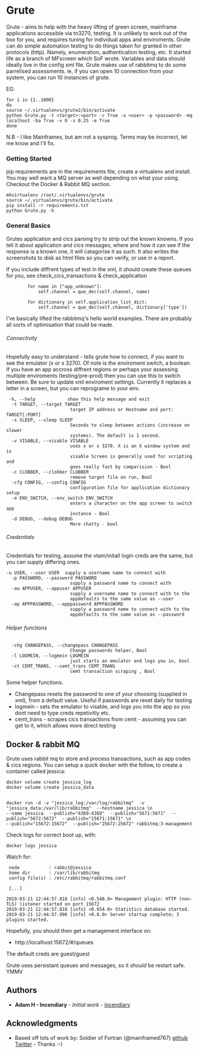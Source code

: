 # Grute

Grute - aims to help with the heavy lifting of green screen, mainframe applications accessible via tn3270,  testing.  It is unlikely to work out of the box for you, and requires tuning for individual apps and enviroments.  Grute can do simple automation testing to do things taken for granted in other protocols (http).  Namely, enumeration, authentication testing, etc.  It started life as a branch of MFscreen which SoF wrote.  Variables and data should ideally live in the config xml file.  Grute makes use of rabbitmq to do some parrelised assessments.  ie, if you can open 10 connection from your system, you can run 10 instances of grute.

EG:
```
for i in {1..1000}
do
source ~/.virtualenvs/grute2/bin/activate
python Grute.py -t <target>:<port> -c True -u <user> -p <password> -mq localhost -ba True -v 0 -s 0.25 -e True
done
```


N.B - I like Mainframes, but am not a sysprog.  Terms may be incorrect, let me know and I'll fix.

### Getting Started

pip requirements are in the requirements file, create a virtualenv and install.  You may well want a MQ server as well depending on what your using.  Checkout the Docker & Rabbit MQ section.

```
mkvirtualenv /root/.virtualenvs/grute
source ~/.virtualenvs/grute/bin/activate
pip install -r requirements.txt
python Grute.py -h
```

### General Basics

Grutes application and cics parsing try to strip out the known knowns.  If you tell it about application and cics messages,
where and how it can see if the response is a known one, it will catagorise it as such.  It also writes the screenshots to disk
as html files so you can verify, or use in a report.

If you include diffrent types of test in the xml, it should create these queues for you, see check_cics_transactions &
check_application

```
        for name in ["app_unknown"]:
            self.channel = que_dec(self.channel, name)

        for dictionary in self.application_list_dict:
            self.channel = que_dec(self.channel, dictionary['type'])
```

I've basically lifted the rabbitmq's hello world examples.  There are probably all sorts of optimisation that could be made.

###### Connectivity

Hopefully easy to understand - tells grute how to connect, if you want to see the emulator (x or s 3270).  Of note is the enviroment switch, a boolean.  If you have an app accross diffrent regions or perhaps your assessing multiple enviroments (testing/pre-prod) then you can use this to switch between.  Be sure to update xml enviroment settings.  Currently it replaces a letter in a screen, but you can reprograme to your env.
```
 -h, --help            show this help message and exit
  -t TARGET, --target TARGET
                        target IP address or Hostname and port: TARGET[:PORT]
  -s SLEEP, --sleep SLEEP
                        Seconds to sleep between actions (increase on slower
                        systems). The default is 1 second.
  -v VISABLE, --visable VISABLE
                        uses x or s 3270. X is an X window system and is
                        visable Screen is generally used for scripting and
                        goes really fast by comparision - Bool
  -c CLOBBER, --clobber CLOBBER
                        remove target file on run, Bool
  -cfg CONFIG, --config CONFIG
                        configuration file for application dictionary setup
  -e ENV_SWITCH, --env_switch ENV_SWITCH
                        enters a character on the app screen to switch app
                        instance - Bool
  -d DEBUG, --debug DEBUG
                        More chatty - bool
```


###### Credentials

Credentials for testing, assume the vtam/initall login creds are the same, but you can supply differing ones.

```
-u USER, --user USER  supply a username name to connect with
  -p PASSWORD, --password PASSWORD
                        supply a password name to connect with
  -au APPUSER, --appuser APPUSER
                        supply a username name to connect with to the
                        appdefaults to the same value as --user
  -ap APPPASSWORD, --apppassword APPPASSWORD
                        supply a password name to connect with to the
                        appdefaults to the same value as --password
```

###### Helper functions

```
  -chg CHANGEPASS, --changepass CHANGEPASS
                        Change passwords helper, Bool
  -l LOGMEIN, --logmein LOGMEIN
                        just starts an emulator and logs you in, bool
  -ct CEMT_TRANS, --cemt_trans CEMT_TRANS
                        cemt transaction scraping , Bool
```

Some helper functions.
- Changepass resets the password to one of your choosing (supplied in xml), from a default value.  Useful if passwords are reset daily for testing
- logmein - sets the emulator to visable, and logs you into the app so you dont need to type creds repetivitly etc.
- cemt_trans - scrapes cics transactions from cemt - assuming you can get to it, which allows more direct testing



## Docker & rabbit MQ

Grute uses rabbit mq to store and process transactions, such as app codes & cics regions.  You can setup a quick docker
with the follow, to create a container called jessica:

```
docker volume create jessica_log
docker volume create jessica_data


docker run -d -v "jessica_log:/var/log/rabbitmq"  -v "jessica_data:/var/lib/rabbitmq"  --hostname jessica \n
--name jessica  --publish="4369:4369"  --publish="5671:5671"  --publish="5672:5672"  --publish="15671:15671" \n
--publish="15672:15672"  --publish="25672:25672" rabbitmq:3-management
```

Check logs for correct boot up, with:

```
docker logs jessica
```

Watch for:
```
 node           : rabbit@jessica
 home dir       : /var/lib/rabbitmq
 config file(s) : /etc/rabbitmq/rabbitmq.conf

 [...]

2019-03-21 12:44:57.818 [info] <0.548.0> Management plugin: HTTP (non-TLS) listener started on port 15672
2019-03-21 12:44:57.818 [info] <0.654.0> Statistics database started.
2019-03-21 12:44:57.996 [info] <0.8.0> Server startup complete; 3 plugins started.
```

Hopefully, you should then get a management interface on:

- http://localhost:15672/#/queues

The default creds are guest/guest

Grute uses persistant queues and messages, so it *should* be restart safe.  YMMV




## Authors

* **Adam H - Incendiary** - *Initial work* - [incendiary](https://github.com/incendiary)

## Acknowledgments

* Based off lots of work by: Soldier of Fortran (@mainframed767) [github](https://github.com/mainframed) [Twitter](https://twitter.com/mainframed767) - Thanks :-)

